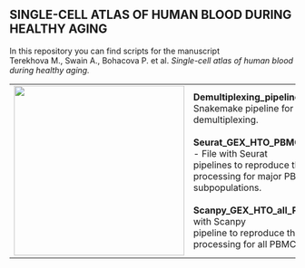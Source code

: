 ## SINGLE-CELL ATLAS OF HUMAN BLOOD DURING HEALTHY AGING 

In this repository you can find scripts for the manuscript <br>
Terekhova M., Swain A., Bohacova P. et al. <i>Single-cell atlas of human blood during healthy aging.</i>


<table>
    <colgroup>
       <col style="width: 70%;">
       <col style="width: 30%;">
    </colgroup>
    <tbody>
       <tr style="height:300px">
    <td><img src="![mterex_old_and_young_immune_cells_cartoon_cels_watercolors_scie_c0af1d0a-8375-465f-a686-a6fd1de5a00873](https://github.com/teresho4/scRNA-seq_atlas_Hs_PBMC_aging/assets/55485726/45e53db8-1df4-4a45-b1b3-ecc2cef67cee)" width="300" height="300"></td>
    <td>
    <b>Demultiplexing_pipeline</b> - folder with Snakemake pipeline for <br> demultiplexing. <br> 
        <br> 
     <b>Seurat_GEX_HTO_PBMC_subpopulations.R</b> - File with Seurat <br> pipelines to reproduce the single-cell processing for major PBMC <br> subpopulations.<br> 
        <br> 
     <b>Scanpy_GEX_HTO_all_PBMCs.ipynb</b> - File with Scanpy <br> pipeline to reproduce the single-cell processing for all PBMCs <br>
</td>
 </tr>
    </tbody>
</table>
